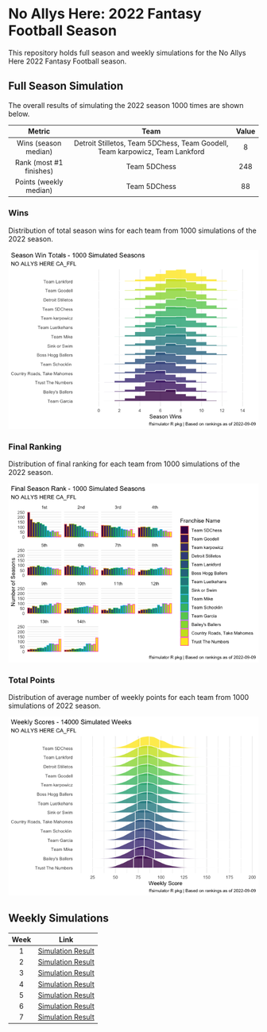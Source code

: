 
<!-- README.md is generated from README.Rmd. Please edit that file -->

# No Allys Here: 2022 Fantasy Football Season

<!-- badges: start -->
<!-- badges: end -->

This repository holds full season and weekly simulations for the No
Allys Here 2022 Fantasy Football season.

## Full Season Simulation

The overall results of simulating the 2022 season 1000 times are shown
below.

|          Metric          |                                     Team                                     | Value |
|:------------------------:|:----------------------------------------------------------------------------:|:-----:|
|   Wins (season median)   | Detroit Stilletos, Team 5DChess, Team Goodell, Team karpowicz, Team Lankford |   8   |
| Rank (most \#1 finishes) |                                 Team 5DChess                                 |  248  |
|  Points (weekly median)  |                                 Team 5DChess                                 |  88   |

### Wins

Distribution of total season wins for each team from 1000 simulations of
the 2022 season.

![](README_files/figure-gfm/unnamed-chunk-4-1.png)<!-- -->

### Final Ranking

Distribution of final ranking for each team from 1000 simulations of the
2022 season.

![](README_files/figure-gfm/unnamed-chunk-5-1.png)<!-- -->

### Total Points

Distribution of average number of weekly points for each team from 1000
simulations of 2022 season.

![](README_files/figure-gfm/unnamed-chunk-6-1.png)<!-- -->

## Weekly Simulations

| Week |              Link               |
|:----:|:-------------------------------:|
|  1   | [Simulation Result](/Week%201/) |
|  2   | [Simulation Result](/Week%202/) |
|  3   | [Simulation Result](/Week%203/) |
|  4   | [Simulation Result](/Week%204/) |
|  5   | [Simulation Result](/Week%205/) |
|  6   | [Simulation Result](/Week%206/) |
|  7   | [Simulation Result](/Week%207/) |
